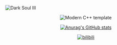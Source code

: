 [github-sub-title:img]: https://readme-typing-svg.herokuapp.com?font=Segoe+Script&center=true&lines=Haibabara

![Dark Soul III](pics/fhn.jpg)

<div id="title" align=center>

![Modern C++ template][github-sub-title:img]

[![Anurag's GitHub stats](https://github-readme-stats.vercel.app/api?username=JTLjtlstlSTL&show_icons=true&theme=tokyonight)](https://b23.tv/iEJTnPp)

[![bilibili](https://img.shields.io/badge/video-bilibili-red)](https://space.bilibili.com/638805655?spm_id_from=333.1007.0.0)

</div>

